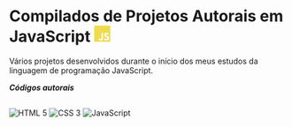 # Compilados de Projetos Autorais em JavaScript <img src="https://raw.githubusercontent.com/devicons/devicon/6910f0503efdd315c8f9b858234310c06e04d9c0/icons/javascript/javascript-plain.svg" height="30" />


 Vários projetos desenvolvidos durante o início dos meus estudos da linguagem de programação JavaScript.
 <p><strong><i>Códigos autorais</i></strong></p>

 ##

<div> 
 <img src="https://img.shields.io/badge/html5-%23E34F26.svg?style=for-the-badge&logo=html5&logoColor=white" alt="HTML 5" />
 <img src="https://img.shields.io/badge/css3-%231572B6.svg?style=for-the-badge&logo=css3&logoColor=white" alt="CSS 3" />
 <img src="https://img.shields.io/badge/javascript-%23323330.svg?style=for-the-badge&logo=javascript&logoColor=%23F7DF1E" alt="JavaScript" />
</div>
